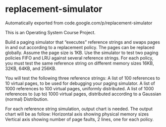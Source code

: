 # replacement-simulator
Automatically exported from code.google.com/p/replacement-simulator

This is an Operating System Course Project.

Build a paging simulator that “executes” reference strings and swaps pages in and out according to a replacement policy. The pages can be replaced globally. Assume the page size is 1KB. Use the simulator to test two paging policies FIFO and LRU against several reference strings. For each policy, you must test the same reference string on different memory sizes 16KB, 32KB, 64KB, and 256KB.

You will test the following three reference strings: A list of 100 references to 10 virtual pages, to be used for debugging your paging simulator. A list of 1000 references to 100 virtual pages, uniformly distributed. A list of 1000 references to (up to) 1000 virtual pages, distributed according to a Gaussian (normal) Distribution.

For each reference string simulation, output chart is needed. The output chart will be as follow: Horizontal axis showing physical memory sizes Vertical axis showing number of page faults, 2 lines, one for each policy.

